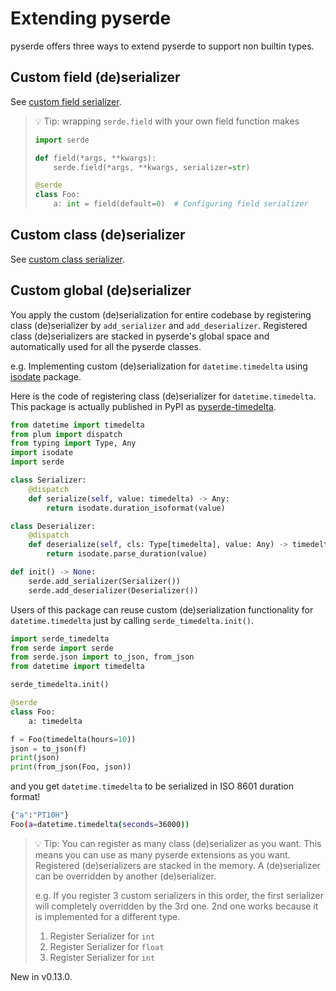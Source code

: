 # Extending pyserde

pyserde offers three ways to extend pyserde to support non builtin types.

## Custom field (de)serializer

See [custom field serializer](./field-attributes.md#serializerdeserializer).

> 💡 Tip: wrapping `serde.field` with your own field function makes 
>
> ```python
> import serde
>
> def field(*args, **kwargs):
>     serde.field(*args, **kwargs, serializer=str)
>
> @serde
> class Foo:
>     a: int = field(default=0)  # Configuring field serializer
> ```

## Custom class (de)serializer

See [custom class serializer](./class-attributes.md#class_serializer--class_deserializer).

## Custom global (de)serializer

You apply the custom (de)serialization for entire codebase by registering class (de)serializer by `add_serializer` and `add_deserializer`. Registered class (de)serializers are stacked in pyserde's global space and automatically used for all the pyserde classes.

e.g. Implementing custom (de)serialization for `datetime.timedelta` using [isodate](https://pypi.org/project/isodate/) package.

Here is the code of registering class (de)serializer for `datetime.timedelta`. This package is actually published in PyPI as [pyserde-timedelta](https://pypi.org/project/pyserde-timedelta/).

```python
from datetime import timedelta
from plum import dispatch
from typing import Type, Any
import isodate
import serde

class Serializer:
    @dispatch
    def serialize(self, value: timedelta) -> Any:
        return isodate.duration_isoformat(value)

class Deserializer:
    @dispatch
    def deserialize(self, cls: Type[timedelta], value: Any) -> timedelta:
        return isodate.parse_duration(value)

def init() -> None:
    serde.add_serializer(Serializer())
    serde.add_deserializer(Deserializer())
```

Users of this package can reuse custom (de)serialization functionality for `datetime.timedelta` just by calling `serde_timedelta.init()`.

```python
import serde_timedelta
from serde import serde
from serde.json import to_json, from_json
from datetime import timedelta

serde_timedelta.init()

@serde
class Foo:
    a: timedelta

f = Foo(timedelta(hours=10))
json = to_json(f)
print(json)
print(from_json(Foo, json))
```
and you get `datetime.timedelta` to be serialized in ISO 8601 duration format!
```bash
{"a":"PT10H"}
Foo(a=datetime.timedelta(seconds=36000))
```

> 💡 Tip: You can register as many class (de)serializer as you want. This means you can use as many pyserde extensions as you want.
>  Registered (de)serializers are stacked in the memory. A (de)serializer can be overridden by another (de)serializer.
>
> e.g. If you register 3 custom serializers in this order, the first serializer will completely overridden by the 3rd one. 2nd one works because it is implemented for a different type.
> 1. Register Serializer for `int`
> 2. Register Serializer for `float`
> 3. Register Serializer for `int`

New in v0.13.0.
